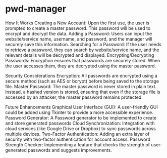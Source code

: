 # pwd-manager

How It Works
Creating a New Account: Upon the first use, the user is prompted to create a master password. This password will be used to encrypt and decrypt the data.
Adding a Password: Users can input the website/service name, username, and password, and the manager will securely save this information.
Searching for a Password: If the user needs to retrieve a password, they can search by website/service name, and the relevant details will be decrypted and displayed.
Encrypting/Decrypting Passwords: Encryption ensures that passwords are securely stored. When the user accesses them, they are decrypted using the master password.

Security Considerations
Encryption: All passwords are encrypted using a secure method (such as AES or bcrypt) before being saved to the storage file.
Master Password: The master password is never stored in plain text. Instead, a hashed version is stored, ensuring that even if the storage file is accessed by an attacker, the master password remains protected.


Future Enhancements
Graphical User Interface (GUI): A user-friendly GUI could be added using Tkinter to provide a more accessible experience.
Password Generator: A Password generator to be implemented to create and store generated passwords
Cloud Synchronization: Integration with cloud services (like Google Drive or Dropbox) to sync passwords across multiple devices.
Two-Factor Authentication: Adding an extra layer of security with two-factor authentication for account access.
Password Strength Checker: Implementing a feature that checks the strength of user-generated passwords and suggests improvements.
